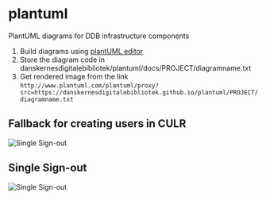 # plantuml
PlantUML diagrams for DDB infrastructure components

1. Build diagrams using [plantUML editor](http://www.plantuml.com/plantuml/uml/)
1. Store the diagram code in danskernesdigitalebibliotek/plantuml/docs/PROJECT/diagramname.txt
1. Get rendered image from the link `http://www.plantuml.com/plantuml/proxy?src=https://danskernesdigitalebibliotek.github.io/plantuml/PROJECT/diagramname.txt`


## Fallback for creating users in CULR
![Single Sign-out](http://www.plantuml.com/plantuml/proxy?src=https://danskernesdigitalebibliotek.github.io/plantuml/sso/fallback-culr.txt)
## Single Sign-out
![Single Sign-out](http://www.plantuml.com/plantuml/proxy?src=https://danskernesdigitalebibliotek.github.io/plantuml/sso/singlesignout.txt)

